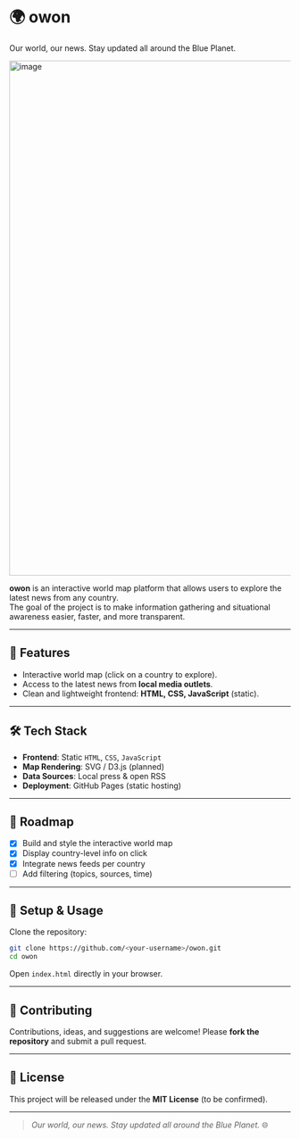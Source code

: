 # 🌍 owon

Our world, our news. Stay updated all around the Blue Planet.

<img width="1962" height="923" alt="image" src="https://github.com/user-attachments/assets/917e3346-fdac-4fc8-a7cb-a9b0d2fd9fa3" />


**owon** is an interactive world map platform that allows users to explore the latest news from any country.  
The goal of the project is to make information gathering and situational awareness easier, faster, and more transparent.

---

## 🚀 Features
- Interactive world map (click on a country to explore).
- Access to the latest news from **local media outlets**.
- Clean and lightweight frontend: **HTML, CSS, JavaScript** (static).

---

## 🛠️ Tech Stack
- **Frontend**: Static `HTML`, `CSS`, `JavaScript`
- **Map Rendering**: SVG / D3.js (planned)
- **Data Sources**: Local press & open RSS
- **Deployment**: GitHub Pages (static hosting)

---

## 📌 Roadmap
- [X] Build and style the interactive world map  
- [X] Display country-level info on click  
- [X] Integrate news feeds per country  
- [ ] Add filtering (topics, sources, time)  

---

## 🔧 Setup & Usage
Clone the repository:
```bash
git clone https://github.com/<your-username>/owon.git
cd owon
````

Open `index.html` directly in your browser.

---

## 🤝 Contributing

Contributions, ideas, and suggestions are welcome!
Please **fork the repository** and submit a pull request.

---

## 📜 License

This project will be released under the **MIT License** (to be confirmed).

---

> *Our world, our news. Stay updated all around the Blue Planet.* 🌐
